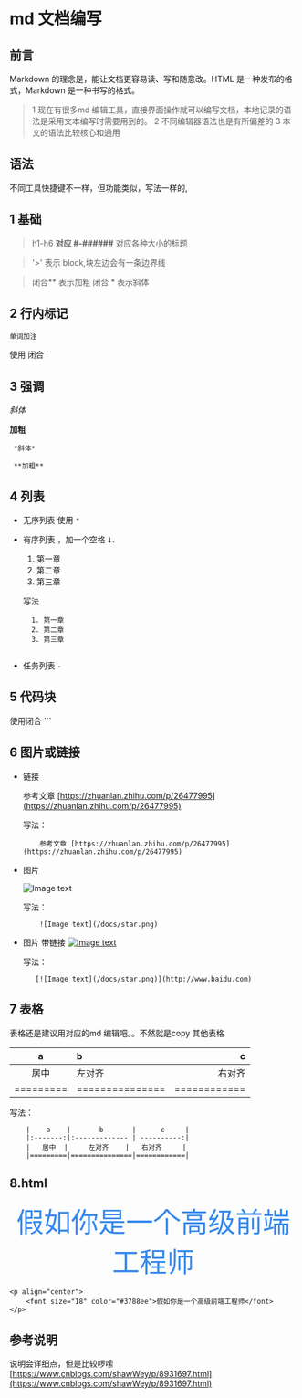 # md 文档编写

## 前言

Markdown 的理念是，能让文档更容易读、写和随意改。HTML 是一种发布的格式，Markdown 是一种书写的格式。

>1 现在有很多md 编辑工具，直接界面操作就可以编写文档，本地记录的语法是采用文本编写时需要用到的。
>2 不同编辑器语法也是有所偏差的
>3 本文的语法比较核心和通用


## 语法

不同工具快捷键不一样，但功能类似，写法一样的,

## 1 基础

> h1-h6 **对应 #-######** 对应各种大小的标题

> '>' 表示 block,块左边会有一条边界线

> 闭合** 表示加粗
> 闭合 * 表示斜体


## 2 行内标记

`单词加注`

使用 闭合 `  

## 3 强调

 *斜体*

 **加粗**

```
 *斜体*

 **加粗**
```

## 4 列表

* 无序列表 使用 `*`
* 有序列表 ，加一个空格 `1. `
  1. 第一章
  2. 第二章
  3. 第三章  

  写法
  ```   
    1. 第一章
    2. 第二章
    3. 第三章
    
  ```
* 任务列表 `-`


## 5 代码块

使用闭合 ``` 

## 6 图片或链接
    
- 链接

    参考文章 [https://zhuanlan.zhihu.com/p/26477995](https://zhuanlan.zhihu.com/p/26477995)

    写法：
    ```
        参考文章 [https://zhuanlan.zhihu.com/p/26477995](https://zhuanlan.zhihu.com/p/26477995)
    ```

- 图片

    ![Image text](/docs/star.png)

    写法：
    ```
        ![Image text](/docs/star.png)
    ```

- 图片 带链接
   [![Image text](/docs/star.png)](http://www.baidu.com)

    写法：
    ```
       [![Image text](/docs/star.png)](http://www.baidu.com)
    ```


## 7 表格

表格还是建议用对应的md 编辑吧。。不然就是copy 其他表格


|    a    |       b       |      c     |
|:-------:|:------------- | ----------:|
|   居中  |     左对齐    |   右对齐     |
|=========|===============|============|

写法：
```
    |    a    |       b       |      c     |
    |:-------:|:------------- | ----------:|
    |   居中  |     左对齐    |   右对齐     |
    |=========|===============|============|

```

## 8.html

<p align="center">
    <font size="18" color="#3788ee">假如你是一个高级前端工程师</font>
</p>

```
<p align="center">
    <font size="18" color="#3788ee">假如你是一个高级前端工程师</font>
</p>

```
## 参考说明

说明会详细点，但是比较啰嗦 [https://www.cnblogs.com/shawWey/p/8931697.html](https://www.cnblogs.com/shawWey/p/8931697.html)



